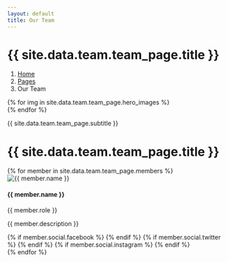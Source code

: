 ```yaml
---
layout: default
title: Our Team
---
```


<!-- Header Start -->
<div class="container-fluid hero-header bg-light py-5 mb-5">
  <div class="container py-5">
    <div class="row g-5 align-items-center">
      <div class="col-lg-6">
        <h1 class="display-4 mb-3 animated slideInDown">{{ site.data.team.team_page.title }}</h1>
        <nav aria-label="breadcrumb" class="animated slideInDown">
          <ol class="breadcrumb mb-0">
            <li class="breadcrumb-item"><a href="#">Home</a></li>
            <li class="breadcrumb-item"><a href="#">Pages</a></li>
            <li class="breadcrumb-item active" aria-current="page">Our Team</li>
          </ol>
        </nav>
      </div>
      <div class="col-lg-6 animated fadeIn">
        <div class="row g-3">
          {% for img in site.data.team.team_page.hero_images %}
          <div class="col-6 {% if forloop.index0 == 0 %}text-end{% endif %}">
            <img class="img-fluid bg-white p-3 w-100" src="{{ img.src }}" alt="">
          </div>
          {% endfor %}
        </div>
      </div>
    </div>
  </div>
</div>
<!-- Header End -->

<!-- Team Start -->
<div class="container-xxl px-0 py-5">
  <div class="text-center mx-auto mb-5 wow fadeInUp" data-wow-delay="0.1s" style="max-width: 500px;">
    <p class="text-primary text-uppercase mb-2">{{ site.data.team.team_page.subtitle }}</p>
    <h1 class="display-6 mb-0">{{ site.data.team.team_page.title }}</h1>
  </div>
  <div class="row g-0">
    {% for member in site.data.team.team_page.members %}
    <div class="col-lg-6 wow fadeIn" data-wow-delay="{{ member.delay }}">
      <div class="row g-0
        {% if member.layout == 'reverse' %}flex-sm-row-reverse flex-lg-row
        {% elsif member.layout == 'reverse-lg' %}flex-lg-row-reverse
        {% elsif member.layout == 'reverse-sm' %}flex-sm-row-reverse
        {% else %}flex-sm-row{% endif %}">
        <div class="col-sm-6">
          <div class="team-img position-relative">
            <img class="img-fluid" src="{{ member.image }}" alt="{{ member.name }}">
          </div>
        </div>
        <div class="col-sm-6">
          <div class="h-100 p-5 d-flex flex-column justify-content-between">
            <div class="mb-3">
              <h4>{{ member.name }}</h4>
              <span>{{ member.role }}</span>
            </div>
            <p>{{ member.description }}</p>
            <div class="d-flex">
              {% if member.social.facebook %}
              <a class="btn btn-square btn-outline-primary rounded-circle me-2" href="{{ member.social.facebook }}"><i class="fab fa-facebook-f"></i></a>
              {% endif %}
              {% if member.social.twitter %}
              <a class="btn btn-square btn-outline-primary rounded-circle me-2" href="{{ member.social.twitter }}"><i class="fab fa-twitter"></i></a>
              {% endif %}
              {% if member.social.instagram %}
              <a class="btn btn-square btn-outline-primary rounded-circle me-2" href="{{ member.social.instagram }}"><i class="fab fa-instagram"></i></a>
              {% endif %}
            </div>
          </div>
        </div>
      </div>
    </div>
    {% endfor %}
  </div>
</div>
<!-- Team End -->
